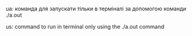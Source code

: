 ua: команда для запускати тільки в терміналі 
    за допомогою команди ./a.out

us: command to run in terminal only 
    using the ./a.out command
